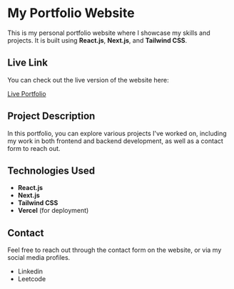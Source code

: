 # My Portfolio Website

This is my personal portfolio website where I showcase my skills and projects. It is built using **React.js**, **Next.js**, and **Tailwind CSS**.

## Live Link

You can check out the live version of the website here:

[Live Portfolio](https://portfolio-2025-chhotu-gouds-projects.vercel.app/)

## Project Description

In this portfolio, you can explore various projects I've worked on, including my work in both frontend and backend development, as well as a contact form to reach out.

## Technologies Used

- **React.js**
- **Next.js**
- **Tailwind CSS**
- **Vercel** (for deployment)

## Contact

Feel free to reach out through the contact form on the website, or via my social media profiles.

- Linkedin
- Leetcode

